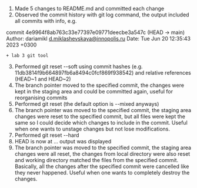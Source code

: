 1. Made 5 changes to README.md and committed each change
2. Observed the commit history with git log command, the output included all commits with info, e.g. 

commit 4e9964f8ab763c33e77397e09771deecbe3a547c (HEAD -> main)
Author: dariamikl <d.miklashevskaya@innopolis.ru>
Date:   Tue Jun 20 12:35:43 2023 +0300

    + lab 3 git tool


3. Performed git reset --soft using commit hashes (e.g. 11db3814f9b664897fb6a8494c0fcf869f938542) and relative references (HEAD~1 and HEAD~2)
4. The branch pointer moved to the specified commit, the changes were kept in the staging area and could be committed again, useful for reorganising commits
5. Performed git reset (the default option is --mixed anyways)
6. The branch pointer was moved to the specified commit, the staging area changes were reset to the specified commit, but all files were kept the same so I could decide which changes to include in the 
commit. Useful when one wants to unstage changes but not lose modifications.
7. Performed git reset --hard
8. HEAD is now at ... output was displayed
9. The branch pointer was moved to the specified commit, the staging area changes were all reset, the changes from local directory were also reset and working directory matched the files from the specified 
commit. Basically, all the changes after the specified commit were cancelled like they never happened. Useful when one wants to completely destroy the changes.
